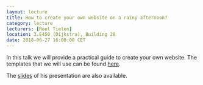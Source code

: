 ```yaml
---
layout: lecture
title: How to create your own website on a rainy afternoon?
category: lecture
lecturers: [Roel Tielen]
location: 3.E450 (Dijkstra), Building 28 
date: 2018-06-27 16:00:00 CET
---
```


In this talk we will provide a practical guide to create your own website.
The templates that we will use can be found [here]. 

The [slides](/../presentations/Homepage/Homepage.pdf) of his presentation are also available.
 
[Roel Tielen]: http://ta.twi.tudelft.nl/nw/users/rtielen/
[here]: https://www.html5webtemplates.co.uk/templates.html


